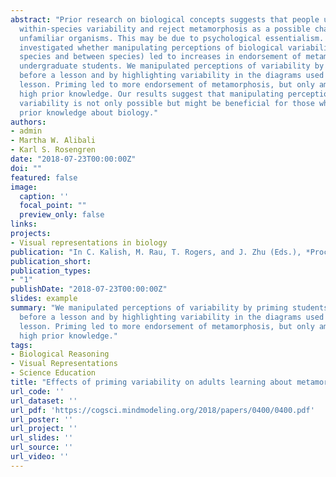 ```yaml
---
abstract: "Prior research on biological concepts suggests that people underestimate
  within-species variability and reject metamorphosis as a possible change for
  unfamiliar organisms. This may be due to psychological essentialism. This study
  investigated whether manipulating perceptions of biological variability (both within
  species and between species) led to increases in endorsement of metamorphosis among
  undergraduate students. We manipulated perceptions of variability by priming students
  before a lesson and by highlighting variability in the diagrams used during the
  lesson. Priming led to more endorsement of metamorphosis, but only among those with
  high prior knowledge. Our results suggest that manipulating perceptions of
  variability is not only possible but might be beneficial for those who have strong
  prior knowledge about biology."
authors:
- admin
- Martha W. Alibali
- Karl S. Rosengren
date: "2018-07-23T00:00:00Z"
doi: ""
featured: false
image:
  caption: ''
  focal_point: ""
  preview_only: false
links:
projects:
- Visual representations in biology
publication: "In C. Kalish, M. Rau, T. Rogers, and J. Zhu (Eds.), *Proceedings of the 40th Annual Conference of the Cognitive Science Society* (pp.2102-2107). Austin, TX: Cognitive Science Society."
publication_short:
publication_types:
- "1"
publishDate: "2018-07-23T00:00:00Z"
slides: example
summary: "We manipulated perceptions of variability by priming students
  before a lesson and by highlighting variability in the diagrams used during the
  lesson. Priming led to more endorsement of metamorphosis, but only among those with
  high prior knowledge."
tags:
- Biological Reasoning
- Visual Representations
- Science Education
title: "Effects of priming variability on adults learning about metamorphosis"
url_code: ''
url_dataset: ''
url_pdf: 'https://cogsci.mindmodeling.org/2018/papers/0400/0400.pdf'
url_poster: ''
url_project: ''
url_slides: ''
url_source: ''
url_video: ''
---
```


